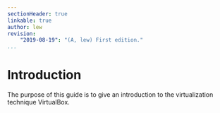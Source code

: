```yaml
---
sectionHeader: true
linkable: true
author: lew
revision:
    "2019-08-19": "(A, lew) First edition."
...
```

Introduction
==================================

The purpose of this guide is to give an introduction to the virtualization technique VirtualBox.
